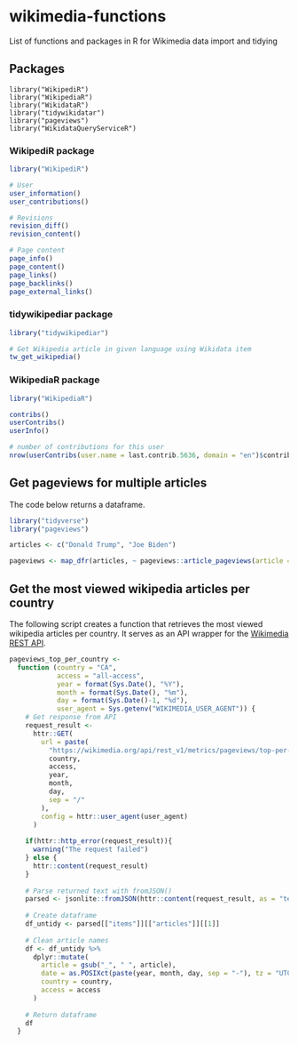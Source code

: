 # wikimedia-functions
List of functions and packages in R for Wikimedia data import and tidying

## Packages
```
library("WikipediR")
library("WikipediaR")
library("WikidataR")
library("tidywikidatar")
library("pageviews")
library("WikidataQueryServiceR")
```

### WikipediR package
```R
library("WikipediR")

# User
user_information()
user_contributions()

# Revisions
revision_diff()
revision_content()

# Page content
page_info()
page_content()
page_links()
page_backlinks()
page_external_links()
```

### tidywikipediar package

```R
library("tidywikipediar")

# Get Wikipedia article in given language using Wikidata item
tw_get_wikipedia()
```

### WikipediaR package
```R
library("WikipediaR")

contribs()
userContribs()
userInfo()

# number of contributions for this user
nrow(userContribs(user.name = last.contrib.5636, domain = "en")$contribs)
```

## Get pageviews for multiple articles
The code below returns a dataframe.
```R
library("tidyverse")
library("pageviews")

articles <- c("Donald Trump", "Joe Biden")

pageviews <- map_dfr(articles, ~ pageviews::article_pageviews(article = ., end = "2022100900"))
```

## Get the most viewed wikipedia articles per country
The following script creates a function that retrieves the most viewed wikipedia articles per country. It serves as an API wrapper for the [Wikimedia REST API](https://wikimedia.org/api/rest_v1/).

```R
pageviews_top_per_country <-
  function (country = "CA",
            access = "all-access",
            year = format(Sys.Date(), "%Y"),
            month = format(Sys.Date(), "%m"),
            day = format(Sys.Date()-1, "%d"),
            user_agent = Sys.getenv("WIKIMEDIA_USER_AGENT")) {
    # Get response from API
    request_result <-
      httr::GET(
        url = paste(
          "https://wikimedia.org/api/rest_v1/metrics/pageviews/top-per-country",
          country,
          access,
          year,
          month,
          day,
          sep = "/"
        ),
        config = httr::user_agent(user_agent)
      )
    
    if(httr::http_error(request_result)){
      warning("The request failed")
    } else {
      httr::content(request_result)
    }
    
    # Parse returned text with fromJSON()
    parsed <- jsonlite::fromJSON(httr::content(request_result, as = "text"))
    
    # Create dataframe
    df_untidy <- parsed[["items"]][["articles"]][[1]]
    
    # Clean article names
    df <- df_untidy %>% 
      dplyr::mutate(
        article = gsub("_", " ", article),
        date = as.POSIXct(paste(year, month, day, sep = "-"), tz = "UTC"),
        country = country,
        access = access
      )
    
    # Return dataframe
    df
  }
```
